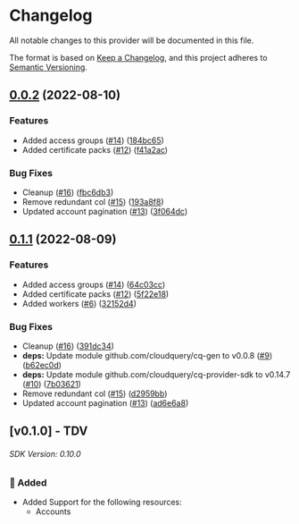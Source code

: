 # Changelog

All notable changes to this provider will be documented in this file.

The format is based on [Keep a Changelog](https://keepachangelog.com/en/1.0.0/),
and this project adheres to [Semantic Versioning](https://semver.org/spec/v2.0.0.html).

## [0.0.2](https://github.com/cloudquery/cloudquery/compare/plugins/cloudflare-v0.0.1...plugins/cloudflare/v0.0.2) (2022-08-10)


### Features

* Added access groups ([#14](https://github.com/cloudquery/cloudquery/issues/14)) ([184bc65](https://github.com/cloudquery/cloudquery/commit/184bc65794515d4053b2b16f53cf2df451c20181))
* Added certificate packs ([#12](https://github.com/cloudquery/cloudquery/issues/12)) ([f41a2ac](https://github.com/cloudquery/cloudquery/commit/f41a2ac1a8e911dfe5e9ba132ba8bc2961dc2c39))


### Bug Fixes

* Cleanup ([#16](https://github.com/cloudquery/cloudquery/issues/16)) ([fbc6db3](https://github.com/cloudquery/cloudquery/commit/fbc6db3d89bcd45a3d032f0b6ff91be040a7cc6d))
* Remove redundant col ([#15](https://github.com/cloudquery/cloudquery/issues/15)) ([193a8f8](https://github.com/cloudquery/cloudquery/commit/193a8f82e75d4a38a3cf9f54cedae5d048289698))
* Updated account pagination ([#13](https://github.com/cloudquery/cloudquery/issues/13)) ([3f064dc](https://github.com/cloudquery/cloudquery/commit/3f064dc88f698ac9c64bee3e5187d560e176f569))

## [0.1.1](https://github.com/cloudquery/cq-provider-cloudflare/compare/v0.1.0...v0.1.1) (2022-08-09)


### Features

* Added access groups ([#14](https://github.com/cloudquery/cq-provider-cloudflare/issues/14)) ([64c03cc](https://github.com/cloudquery/cq-provider-cloudflare/commit/64c03cc500515b2209b27c223f40e18ae8550f0c))
* Added certificate packs ([#12](https://github.com/cloudquery/cq-provider-cloudflare/issues/12)) ([5f22e18](https://github.com/cloudquery/cq-provider-cloudflare/commit/5f22e181ae6dab564992d2aa578617344a2c800c))
* Added workers ([#6](https://github.com/cloudquery/cq-provider-cloudflare/issues/6)) ([32152d4](https://github.com/cloudquery/cq-provider-cloudflare/commit/32152d4e21ca07651e963da65933f6e623997479))


### Bug Fixes

* Cleanup ([#16](https://github.com/cloudquery/cq-provider-cloudflare/issues/16)) ([391dc34](https://github.com/cloudquery/cq-provider-cloudflare/commit/391dc3430f182d6635af21ce212d9ef45f35cb09))
* **deps:** Update module github.com/cloudquery/cq-gen to v0.0.8 ([#9](https://github.com/cloudquery/cq-provider-cloudflare/issues/9)) ([b62ec0d](https://github.com/cloudquery/cq-provider-cloudflare/commit/b62ec0d8742764c5541fb2501bb35f0919505148))
* **deps:** Update module github.com/cloudquery/cq-provider-sdk to v0.14.7 ([#10](https://github.com/cloudquery/cq-provider-cloudflare/issues/10)) ([7b03621](https://github.com/cloudquery/cq-provider-cloudflare/commit/7b03621fe1f6ff9cb3c1ee2780e1a07caa793993))
* Remove redundant col ([#15](https://github.com/cloudquery/cq-provider-cloudflare/issues/15)) ([d2959bb](https://github.com/cloudquery/cq-provider-cloudflare/commit/d2959bbbb07f4b2308d6072a84164d793e1c33fa))
* Updated account pagination ([#13](https://github.com/cloudquery/cq-provider-cloudflare/issues/13)) ([ad6e6a8](https://github.com/cloudquery/cq-provider-cloudflare/commit/ad6e6a8206540e3d0823bb98783b5ca5b747c906))

## [v0.1.0] - TDV
###### SDK Version: 0.10.0

### :rocket: Added
 - Added Support for the following resources:
    * Accounts
